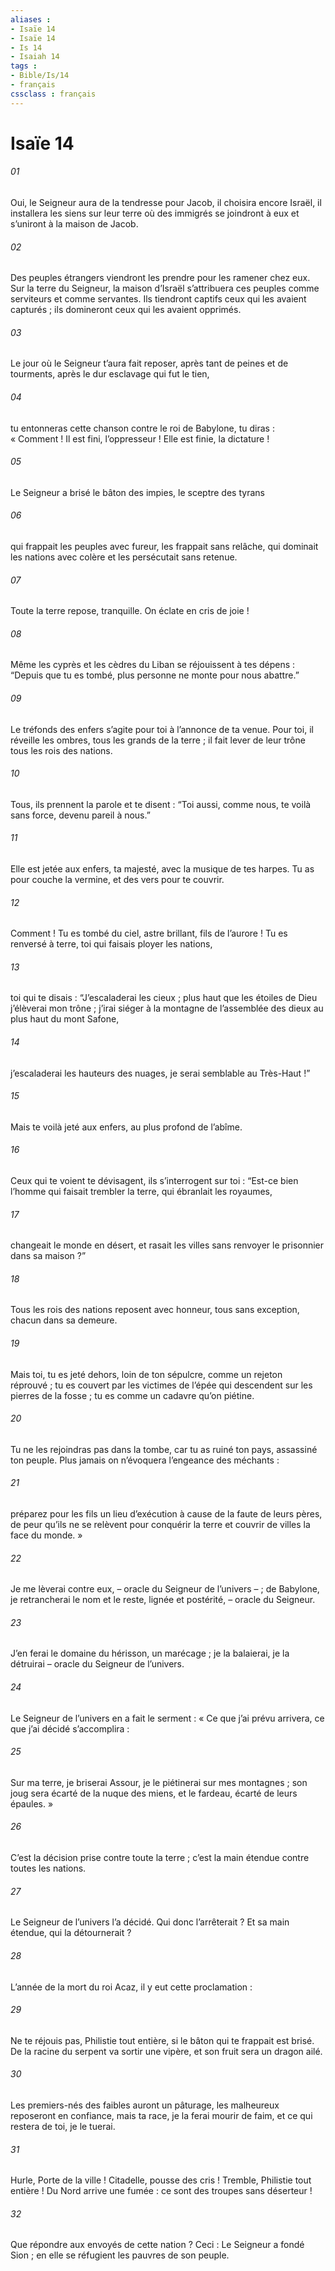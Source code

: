 ```yaml
---
aliases : 
- Isaïe 14
- Isaïe 14
- Is 14
- Isaiah 14
tags : 
- Bible/Is/14
- français
cssclass : français
---
```


# Isaïe 14

###### 01
Oui, le Seigneur aura de la tendresse pour Jacob,
il choisira encore Israël,
il installera les siens sur leur terre
où des immigrés se joindront à eux
et s’uniront à la maison de Jacob.
###### 02
Des peuples étrangers viendront les prendre
pour les ramener chez eux.
Sur la terre du Seigneur,
la maison d’Israël s’attribuera ces peuples
comme serviteurs et comme servantes.
Ils tiendront captifs ceux qui les avaient capturés ;
ils domineront ceux qui les avaient opprimés.
###### 03
Le jour où le Seigneur t’aura fait reposer,
après tant de peines et de tourments,
après le dur esclavage qui fut le tien,
###### 04
tu entonneras cette chanson contre le roi de Babylone,
tu diras :
« Comment ! Il est fini, l’oppresseur !
Elle est finie, la dictature !
###### 05
Le Seigneur a brisé le bâton des impies,
le sceptre des tyrans
###### 06
qui frappait les peuples avec fureur,
les frappait sans relâche,
qui dominait les nations avec colère
et les persécutait sans retenue.
###### 07
Toute la terre repose, tranquille.
On éclate en cris de joie !
###### 08
Même les cyprès et les cèdres du Liban
se réjouissent à tes dépens :
“Depuis que tu es tombé,
plus personne ne monte pour nous abattre.”
###### 09
Le tréfonds des enfers s’agite pour toi
à l’annonce de ta venue.
Pour toi, il réveille les ombres,
tous les grands de la terre ;
il fait lever de leur trône
tous les rois des nations.
###### 10
Tous, ils prennent la parole et te disent :
“Toi aussi, comme nous, te voilà sans force,
devenu pareil à nous.”
###### 11
Elle est jetée aux enfers, ta majesté,
avec la musique de tes harpes.
Tu as pour couche la vermine,
et des vers pour te couvrir.
###### 12
Comment ! Tu es tombé du ciel,
astre brillant, fils de l’aurore !
Tu es renversé à terre,
toi qui faisais ployer les nations,
###### 13
toi qui te disais :
“J’escaladerai les cieux ;
plus haut que les étoiles de Dieu
j’élèverai mon trône ;
j’irai siéger à la montagne de l’assemblée des dieux
au plus haut du mont Safone,
###### 14
j’escaladerai les hauteurs des nuages,
je serai semblable au Très-Haut !”
###### 15
Mais te voilà jeté aux enfers,
au plus profond de l’abîme.
###### 16
Ceux qui te voient te dévisagent,
ils s’interrogent sur toi :
“Est-ce bien l’homme qui faisait trembler la terre,
qui ébranlait les royaumes,
###### 17
changeait le monde en désert,
et rasait les villes
sans renvoyer le prisonnier dans sa maison ?”
###### 18
Tous les rois des nations
reposent avec honneur, tous sans exception,
chacun dans sa demeure.
###### 19
Mais toi, tu es jeté dehors,
loin de ton sépulcre,
comme un rejeton réprouvé ;
tu es couvert par les victimes de l’épée
qui descendent sur les pierres de la fosse ;
tu es comme un cadavre qu’on piétine.
###### 20
Tu ne les rejoindras pas dans la tombe,
car tu as ruiné ton pays,
assassiné ton peuple.
Plus jamais on n’évoquera
l’engeance des méchants :
###### 21
préparez pour les fils un lieu d’exécution
à cause de la faute de leurs pères,
de peur qu’ils ne se relèvent pour conquérir la terre
et couvrir de villes la face du monde. »
###### 22
Je me lèverai contre eux,
– oracle du Seigneur de l’univers – ;
de Babylone, je retrancherai
le nom et le reste, lignée et postérité,
– oracle du Seigneur.
###### 23
J’en ferai le domaine du hérisson,
un marécage ;
je la balaierai, je la détruirai
– oracle du Seigneur de l’univers.
###### 24
Le Seigneur de l’univers en a fait le serment :
« Ce que j’ai prévu arrivera,
ce que j’ai décidé s’accomplira :
###### 25
Sur ma terre, je briserai Assour,
je le piétinerai sur mes montagnes ;
son joug sera écarté de la nuque des miens,
et le fardeau, écarté de leurs épaules. »
###### 26
C’est la décision
prise contre toute la terre ;
c’est la main
étendue contre toutes les nations.
###### 27
Le Seigneur de l’univers l’a décidé.
Qui donc l’arrêterait ?
Et sa main étendue,
qui la détournerait ?
###### 28
L’année de la mort du roi Acaz,
il y eut cette proclamation :
###### 29
Ne te réjouis pas, Philistie tout entière,
si le bâton qui te frappait est brisé.
De la racine du serpent va sortir une vipère,
et son fruit sera un dragon ailé.
###### 30
Les premiers-nés des faibles auront un pâturage,
les malheureux reposeront en confiance,
mais ta race, je la ferai mourir de faim,
et ce qui restera de toi, je le tuerai.
###### 31
Hurle, Porte de la ville ! Citadelle, pousse des cris !
Tremble, Philistie tout entière !
Du Nord arrive une fumée :
ce sont des troupes sans déserteur !
###### 32
Que répondre aux envoyés de cette nation ?
Ceci : Le Seigneur a fondé Sion ;
en elle se réfugient les pauvres de son peuple.
